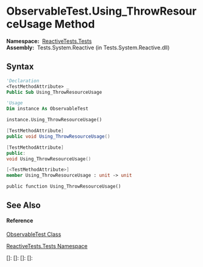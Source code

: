 # ObservableTest.Using\_ThrowResourceUsage Method

**Namespace:**  [ReactiveTests.Tests](ReactiveTests.Tests\ReactiveTests.Tests.md)  
**Assembly:**  Tests.System.Reactive (in Tests.System.Reactive.dll)

## Syntax

```vb
'Declaration
<TestMethodAttribute> _
Public Sub Using_ThrowResourceUsage
```

```vb
'Usage
Dim instance As ObservableTest

instance.Using_ThrowResourceUsage()
```

```csharp
[TestMethodAttribute]
public void Using_ThrowResourceUsage()
```

```c++
[TestMethodAttribute]
public:
void Using_ThrowResourceUsage()
```

```fsharp
[<TestMethodAttribute>]
member Using_ThrowResourceUsage : unit -> unit 
```

```jscript
public function Using_ThrowResourceUsage()
```

## See Also

#### Reference

[ObservableTest Class](ObservableTest\ObservableTest.md)

[ReactiveTests.Tests Namespace](ReactiveTests.Tests\ReactiveTests.Tests.md)

[]: 
[]: 
[]: 
[]: 